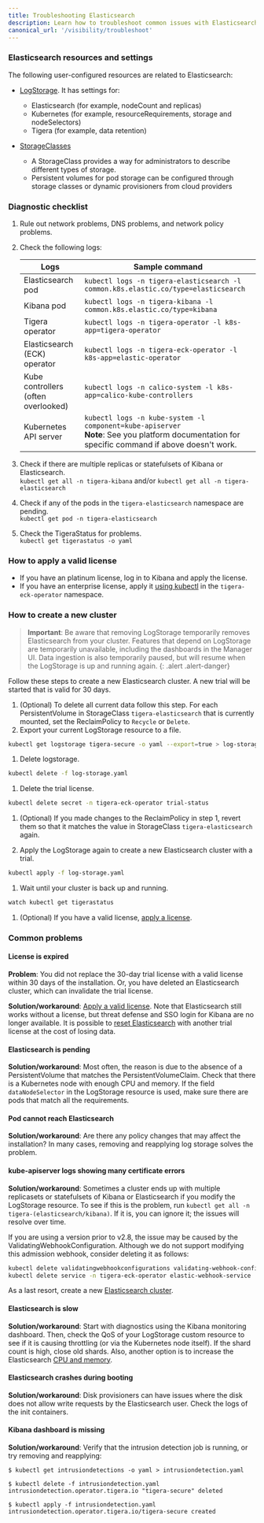 ```yaml
---
title: Troubleshooting Elasticsearch
description: Learn how to troubleshoot common issues with Elasticsearch.
canonical_url: '/visibility/troubleshoot'
---
```


### Elasticsearch resources and settings

The following user-configured resources are related to Elasticsearch:

- [LogStorage]({{site.baseurl}}/reference/installation/api#operator.tigera.io/v1.LogStorage). It has settings for:
  - Elasticsearch (for example, nodeCount and replicas)
  - Kubernetes (for example, resourceRequirements, storage and nodeSelectors)
  - Tigera (for example, data retention)

- [StorageClasses]({{site.baseurl}}/getting-started/create-storage)
  - A StorageClass provides a way for administrators to describe different types of storage.
  - Persistent volumes for pod storage can be configured through storage classes or dynamic provisioners from cloud providers

### Diagnostic checklist

1. Rule out network problems, DNS problems, and network policy problems.
1. Check the following logs:

   | Logs                                | Sample command                                               |
   | ----------------------------------- | ------------------------------------------------------------ |
   | Elasticsearch pod                   | `kubectl logs -n tigera-elasticsearch -l common.k8s.elastic.co/type=elasticsearch` |
   | Kibana pod                          | `kubectl logs -n tigera-kibana -l common.k8s.elastic.co/type=kibana` |
   | Tigera operator                     | `kubectl logs -n tigera-operator -l k8s-app=tigera-operator` |
   | Elasticsearch (ECK) operator        | `kubectl logs -n tigera-eck-operator -l k8s-app=elastic-operator` |
   | Kube controllers (often overlooked) | `kubectl logs -n calico-system -l k8s-app=calico-kube-controllers` |
   | Kubernetes API server               | `kubectl logs -n kube-system -l component=kube-apiserver`<br />**Note**: See you platform documentation for specific command if above doesn't work. |
1. Check if there are multiple replicas or statefulsets of Kibana or Elasticsearch.  
   `kubectl get all -n tigera-kibana` and/or `kubectl get all -n tigera-elasticsearch`
1. Check if any of the pods in the `tigera-elasticsearch` namespace are pending.  
   `kubectl get pod -n tigera-elasticsearch`
1. Check the TigeraStatus for problems.  
   `kubectl get tigerastatus -o yaml`

### How to apply a valid license
- If you have an platinum license, log in to Kibana and apply the license.
- If you have an enterprise license, apply it [using kubectl](https://www.elastic.co/guide/en/cloud-on-k8s/1.3/k8s-licensing.html) in the `tigera-eck-operator` namespace.

### How to create a new cluster
> **Important**: Be aware that removing LogStorage temporarily removes Elasticsearch from your cluster. Features that depend on LogStorage are temporarily unavailable, including the dashboards in the Manager UI. Data ingestion is also temporarily paused, but will resume when the LogStorage is up and running again.
{: .alert .alert-danger}
   
Follow these steps to create a new Elasticsearch cluster. A new trial will be started that is valid for 30 days.
1. (Optional) To delete all current data follow this step. For each PersistentVolume in StorageClass `tigera-elasticsearch` that is currently mounted, set the ReclaimPolicy to `Recycle` or `Delete`.
1. Export your current LogStorage resource to a file.
```bash
kubectl get logstorage tigera-secure -o yaml --export=true > log-storage.yaml
```

1. Delete logstorage.
```bash
kubectl delete -f log-storage.yaml
```

1. Delete the trial license.
```bash
kubectl delete secret -n tigera-eck-operator trial-status
```

1. (Optional) If you made changes to the ReclaimPolicy in step 1, revert them so that it matches the value in StorageClass `tigera-elasticsearch` again.

1. Apply the LogStorage again to create a new Elasticsearch cluster with a trial.
```bash
kubectl apply -f log-storage.yaml
```

1. Wait until your cluster is back up and running.
```bash
watch kubectl get tigerastatus
```

1. (Optional) If you have a valid license, [apply a license](#how-to-apply-a-valid-license).

### Common problems

#### License is expired
**Problem**: You did not replace the 30-day trial license with a valid license within 30 days of the installation. Or, you have deleted an Elasticsearch cluster, which can invalidate the trial license.

**Solution/workaround**: [Apply a valid license](#how-to-apply-a-valid-license). Note that Elasticsearch still works without a license, 
but threat defense and SSO login for Kibana are no longer available. It is possible to [reset Elasticsearch](#how-to-create-a-new-cluster) with another trial license 
at the cost of losing data.

#### Elasticsearch is pending

**Solution/workaround**: Most often, the reason is due to the absence of a PersistentVolume that matches the PersistentVolumeClaim. Check that there is a Kubernetes node with enough CPU and memory. If the field `dataNodeSelector` in  the LogStorage resource is used, make sure there are pods that match all the requirements.

#### Pod cannot reach Elasticsearch

**Solution/workaround**: Are there any policy changes that may affect the installation? In many cases, removing and reapplying log storage solves the problem.

#### kube-apiserver logs showing many certificate errors

**Solution/workaround**: Sometimes a cluster ends up with multiple replicasets or statefulsets of Kibana or Elasticsearch if you modify the LogStorage resource. To see if this is the problem, run `kubectl get all -n tigera-(elasticsearch/kibana)`. If it is, you can ignore it; the issues will resolve over time.

If you are using a version prior to v2.8, the issue may be caused by the ValidatingWebhookConfiguration. Although we do not support modifying this admission webhook, consider deleting it as follows:

```bash
kubectl delete validatingwebhookconfigurations validating-webhook-configuration
kubectl delete service -n tigera-eck-operator elastic-webhook-service
```

As a last resort, create a new [Elasticsearch cluster](#how-to-create-a-new-cluster).

#### Elasticsearch is slow 

**Solution/workaround**: Start with diagnostics using the Kibana monitoring dashboard. Then, check the QoS of your LogStorage custom resource to see if it is causing throttling (or via the Kubernetes node itself). If the shard count is high, close old shards. Also, another option is to increase the Elasticsearch [CPU and memory]({{site.baseurl}}/reference/installation/api#operator.tigera.io/v1.LogStorageSpec).

#### Elasticsearch crashes during booting

**Solution/workaround**: Disk provisioners can have issues where the disk does not allow write requests by the Elasticsearch user. Check the logs of the init containers.

#### Kibana dashboard is missing

**Solution/workaround**: Verify that the intrusion detection job is running, or try removing and reapplying: 

```
$ kubectl get intrusiondetections -o yaml > intrusiondetection.yaml

$ kubectl delete -f intrusiondetection.yaml 
intrusiondetection.operator.tigera.io "tigera-secure" deleted  
         
$ kubectl apply -f intrusiondetection.yaml 
intrusiondetection.operator.tigera.io/tigera-secure created
```
